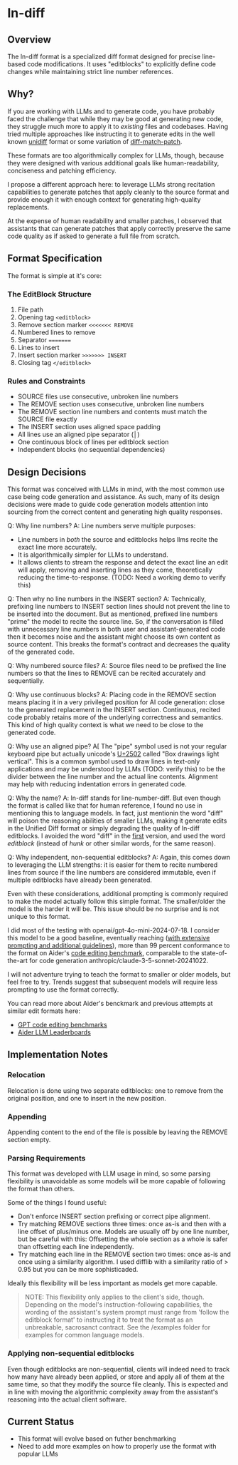 # ln-diff

## Overview

The ln-diff format is a specialized diff format designed for precise line-based code modifications. It uses "editblocks" to explicitly define code changes while maintaining strict line number references.

## Why?

If you are working with LLMs and to generate code, you have probably faced the challenge that while they may be good at generating new code, they struggle much more to apply it to *existing* files and codebases. Having tried multiple approaches like instructing it to generate edits in the well known [unidiff](https://www.gnu.org/software/diffutils/manual/html_node/Example-Unified.html) format or some variation of [diff-match-patch](https://github.com/google/diff-match-patch/wiki/Unidiff).

These formats are too algorithmically complex for LLMs, though, because they were designed with various additional goals like human-readability, conciseness and patching efficiency.

I propose a different approach here: to leverage LLMs strong recitation capabilities to generate patches that apply cleanly to the source format and provide enough it with enough context for generating high-quality replacements.

At the expense of human readability and smaller patches, I observed that assistants that can generate patches that apply correctly preserve the same code quality as if asked to generate a full file from scratch.


## Format Specification

The format is simple at it's core:

### The EditBlock Structure
1. File path
2. Opening tag `<editblock>`
3. Remove section marker `<<<<<<< REMOVE`
4. Numbered lines to remove
5. Separator `=======`
6. Lines to insert
7. Insert section marker `>>>>>>> INSERT`
8. Closing tag `</editblock>`

### Rules and Constraints
- SOURCE files use consecutive, unbroken line numbers
- The REMOVE section uses consecutive, unbroken line numbers
- The REMOVE section line numbers and contents must match the SOURCE file exactly
- The INSERT section uses aligned space padding
- All lines use an aligned pipe separator (│)
- One continuous block of lines per editblock section
- Independent blocks (no sequential dependencies)

## Design Decisions

This format was conceived with LLMs in mind, with the most common use case being code generation and assistance. As such, many of its design decisions were made to guide code generation models attention into sourcing from the correct content and generating high quality responses.

Q: Why line numbers?
A: Line numbers serve multiple purposes:
- Line numbers in *both* the source and editblocks helps llms recite the exact line more accurately.
- It is algorithmically simpler for LLMs to understand.
- It allows clients to stream the response and detect the exact line an edit will apply, removing and inserting lines as they come, theoretically reducing the time-to-response. (TODO: Need a working demo to verify this)

Q: Then why no line numbers in the INSERT section?
A: Technically, prefixing line numbers to INSERT section lines should not prevent the line to be inserted into the document. But as mentioned, prefixed line numbers "prime" the model to recite the source line. So, if the conversation is filled with unnecessary line numbers in both user and assistant-generated code then it becomes noise and the assistant might choose its own content as source content. This breaks the format's contract and decreases the quality of the generated code.

Q: Why numbered source files?
A: Source files need to be prefixed the line numbers so that the lines to REMOVE can be recited accurately and sequentially.

Q: Why use continuous blocks?
A: Placing code in the REMOVE section means placing it in a very privileged position for AI code generation: close to the generated replacement in the INSERT section. Continuous, recited code probably retains more of the underlying correctness and semantics. This kind of high quality context is what we need to be close to the generated code.

Q: Why use an aligned pipe?
A[ The "pipe" symbol used is not your regular keyboard pipe but actually unicode's [U+2502](https://www.htmlsymbols.xyz/unicode/U+2502) called "Box drawings light vertical". This is a common symbol used to draw lines in text-only applications and may be understood by LLMs (TODO: verify this) to be the divider between the line number and the actual line contents. Alignment may help with reducing indentation errors in generated code.

Q: Why the name?
A: ln-diff stands for line-number-diff. But even though the format is called like that for human reference, I found no use in mentioning this to language models. In fact, just mentionin the word "diff" will poison the reasoning abilities of smaller LLMs, making it generate edits in the Unified Diff format or simply degrading the quality of ln-diff editblocks. I avoided the word "diff" in the [first]() version, and used the word *editblock* (instead of *hunk* or other similar words, for the same reason).

Q: Why independent, non-sequential editblocks?
A: Again, this comes down to leveraging the LLM strengths: it is easier for them to recite numbered lines from source if the line numbers are considered immutable, even if multiple editblocks have already been generated.

Even with these considerations, additional prompting is commonly required to make the model actually follow this simple format. The smaller/older the model is the harder it will be. This issue should be no surprise and is not unique to this format.

I did most of the testing with openai/gpt-4o-mini-2024-07-18. I consider this model to be a good baseline, eventually reaching ([with extensive prompting and additional guidelines]()), more than 99 percent conformance to the format on Aider's [code editing benchmark](https://github.com/Aider-AI/aider/tree/main/benchmark), comparable to the state-of-the-art for code generation anthropic/claude-3-5-sonnet-20241022.

I will not adventure trying to teach the format to smaller or older models, but feel free to try. Trends suggest that subsequent models will require less prompting to use the format correctly.

You can read more about Aider's benckmark and previous attempts at similar edit formats here:

- [GPT code editing benchmarks](https://aider.chat/docs/benchmarks.html)
- [Aider LLM Leaderboards](https://aider.chat/docs/leaderboards/)

## Implementation Notes

### Relocation
Relocation is done using two separate editblocks: one to remove from the original position, and one to insert in the new position.

### Appending
Appending content to the end of the file is possible by leaving the REMOVE section empty.

### Parsing Requirements
This format was developed with LLM usage in mind, so some parsing flexibility is unavoidable as some models will be more capable of following the format than others.

Some of the things I found useful:

- Don't enforce INSERT section prefixing or correct pipe alignment.
- Try matching REMOVE sections three times: once as-is and then with a line offset of plus/minus one.
    Models are usually off by one line number, but be careful with this: Offsetting the whole section as a whole is safer than offsetting each line independently.
- Try matching each line in the REMOVE section two times: once as-is and once using a similarity algorithm.
    I used difflib with a similarity ratio of > 0.95 but you can be more sophisticaded.

Ideally this flexibility will be less important as models get more capable.

> NOTE: This flexibility only applies to the client's side, though. Depending on the model's instruction-following capabilities, the wording of the assistant's system prompt must range from 'follow the editblock format' to instructing it to treat the format as an unbreakable, sacrosanct contract. See the /examples folder for examples for common language models.

### Applying non-sequential editblocks

Even though editblocks are non-sequential, clients will indeed need to track how many have already been applied, or store and apply all of them at the same time, so that they modify the source file cleanly. This is expected and in line with moving the algorithmic complexity away from the assistant's reasoning into the actual client software.

## Current Status

- This format will evolve based on futher benchmarking
- Need to add more examples on how to properly use the format with popular LLMs
